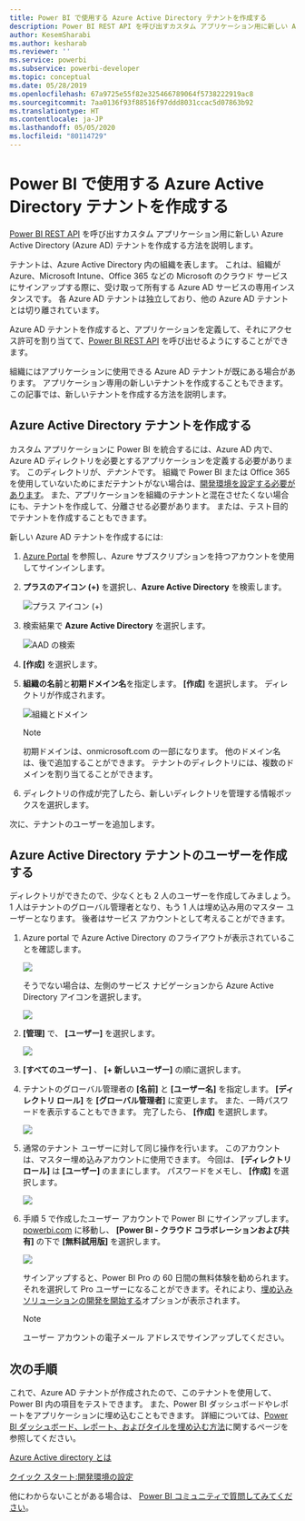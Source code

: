 ```yaml
---
title: Power BI で使用する Azure Active Directory テナントを作成する
description: Power BI REST API を呼び出すカスタム アプリケーション用に新しい Azure Active Directory (Azure AD) テナントを作成する方法を説明します。
author: KesemSharabi
ms.author: kesharab
ms.reviewer: ''
ms.service: powerbi
ms.subservice: powerbi-developer
ms.topic: conceptual
ms.date: 05/28/2019
ms.openlocfilehash: 67a9725e55f82e325466789064f5738222919ac8
ms.sourcegitcommit: 7aa0136f93f88516f97ddd8031ccac5d07863b92
ms.translationtype: HT
ms.contentlocale: ja-JP
ms.lasthandoff: 05/05/2020
ms.locfileid: "80114729"
---
```

# <a name="create-an-azure-active-directory-tenant-to-use-with-power-bi"></a>Power BI で使用する Azure Active Directory テナントを作成する

[Power BI REST API](../automation/rest-api-reference.md) を呼び出すカスタム アプリケーション用に新しい Azure Active Directory (Azure AD) テナントを作成する方法を説明します。

テナントは、Azure Active Directory 内の組織を表します。 これは、組織が Azure、Microsoft Intune、Office 365 などの Microsoft のクラウド サービスにサインアップする際に、受け取って所有する Azure AD サービスの専用インスタンスです。 各 Azure AD テナントは独立しており、他の Azure AD テナントとは切り離されています。

Azure AD テナントを作成すると、アプリケーションを定義して、それにアクセス許可を割り当てて、[Power BI REST API](../automation/rest-api-reference.md) を呼び出せるようにすることができます。

組織にはアプリケーションに使用できる Azure AD テナントが既にある場合があります。 アプリケーション専用の新しいテナントを作成することもできます。 この記事では、新しいテナントを作成する方法を説明します。

## <a name="create-an-azure-active-directory-tenant"></a>Azure Active Directory テナントを作成する

カスタム アプリケーションに Power BI を統合するには、Azure AD 内で、Azure AD ディレクトリを必要とするアプリケーションを定義する必要があります。 このディレクトリが、*テナント*です。 組織で Power BI または Office 365 を使用していないためにまだテナントがない場合は、[開発環境を設定する必要があります](https://docs.microsoft.com/azure/active-directory/develop/active-directory-howto-tenant)。 また、アプリケーションを組織のテナントと混在させたくない場合にも、テナントを作成して、分離させる必要があります。 または、テスト目的でテナントを作成することもできます。

新しい Azure AD テナントを作成するには:

1. [Azure Portal](https://portal.azure.com) を参照し、Azure サブスクリプションを持つアカウントを使用してサインインします。

2. **プラスのアイコン (+)** を選択し、**Azure Active Directory** を検索します。

    ![プラス アイコン (+)](media/create-an-azure-active-directory-tenant/new-directory.png)

3. 検索結果で **Azure Active Directory** を選択します。

    ![AAD の検索](media/create-an-azure-active-directory-tenant/new-directory2.png)

4. **[作成]** を選択します。

5. **組織の名前**と**初期ドメイン名**を指定します。 **[作成]** を選択します。 ディレクトリが作成されます。

    ![組織とドメイン](media/create-an-azure-active-directory-tenant/organization-and-domain.png)

   > [!NOTE]
   > 初期ドメインは、onmicrosoft.com の一部になります。 他のドメイン名は、後で追加することができます。 テナントのディレクトリには、複数のドメインを割り当てることができます。

6. ディレクトリの作成が完了したら、新しいディレクトリを管理する情報ボックスを選択します。

次に、テナントのユーザーを追加します。

## <a name="create-azure-active-directory-tenant-users"></a>Azure Active Directory テナントのユーザーを作成する

ディレクトリができたので、少なくとも 2 人のユーザーを作成してみましょう。 1 人はテナントのグローバル管理者となり、もう 1 人は埋め込み用のマスター ユーザーとなります。 後者はサービス アカウントとして考えることができます。

1. Azure portal で Azure Active Directory のフライアウトが表示されていることを確認します。

    ![](media/create-an-azure-active-directory-tenant/aad-flyout.png)

    そうでない場合は、左側のサービス ナビゲーションから Azure Active Directory アイコンを選択します。

    ![](media/create-an-azure-active-directory-tenant/aad-service.png)

2. **[管理]** で、 **[ユーザー]** を選択します。

    ![](media/create-an-azure-active-directory-tenant/users-and-groups.png)

3. **[すべてのユーザー]** 、 **[+ 新しいユーザー]** の順に選択します。

4. テナントのグローバル管理者の **[名前]** と **[ユーザー名]** を指定します。 **[ディレクトリ ロール]** を **[グローバル管理者]** に変更します。 また、一時パスワードを表示することもできます。 完了したら、 **[作成]** を選択します。

    ![](media/create-an-azure-active-directory-tenant/global-admin.png)

5. 通常のテナント ユーザーに対して同じ操作を行います。 このアカウントは、マスター埋め込みアカウントに使用できます。 今回は、 **[ディレクトリ ロール]** は **[ユーザー]** のままにします。 パスワードをメモし、 **[作成]** を選択します。

    ![](media/create-an-azure-active-directory-tenant/pbiembed-user.png)

6. 手順 5 で作成したユーザー アカウントで Power BI にサインアップします。 [powerbi.com](https://powerbi.microsoft.com/get-started/) に移動し、 **[Power BI - クラウド コラボレーションおよび共有]** の下で **[無料試用版]** を選択します。

    ![](media/create-an-azure-active-directory-tenant/try-powerbi-free.png)

    サインアップすると、Power BI Pro の 60 日間の無料体験を勧められます。 それを選択して Pro ユーザーになることができます。それにより、[埋め込みソリューションの開発を開始する](embed-sample-for-customers.md)オプションが表示されます。

   > [!NOTE]
   > ユーザー アカウントの電子メール アドレスでサインアップしてください。

## <a name="next-steps"></a>次の手順

これで、Azure AD テナントが作成されたので、このテナントを使用して、Power BI 内の項目をテストできます。 また、Power BI ダッシュボードやレポートをアプリケーションに埋め込むこともできます。 詳細については、[Power BI ダッシュボード、レポート、およびタイルを埋め込む方法](embed-sample-for-customers.md)に関するページを参照してください。

[Azure Active directory とは](https://docs.microsoft.com/azure/active-directory/active-directory-whatis) 
 
[クイック スタート:開発環境の設定](https://docs.microsoft.com/azure/active-directory/develop/active-directory-howto-tenant)  

他にわからないことがある場合は、 [Power BI コミュニティで質問してみてください](https://community.powerbi.com/)。
